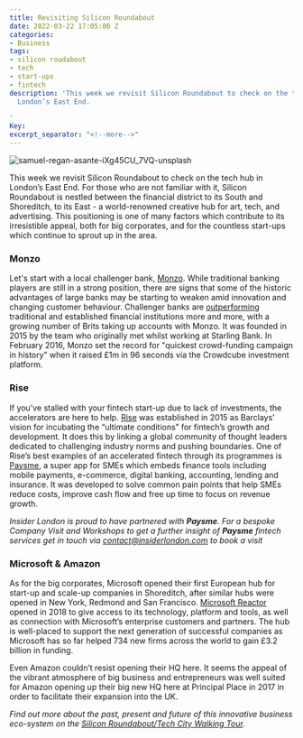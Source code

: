 ```yaml
---
title: Revisiting Silicon Roundabout
date: 2022-03-22 17:05:00 Z
categories:
- Business
tags:
- silicon roudabout
- tech
- start-ups
- fintech
description: 'This week we revisit Silicon Roundabout to check on the tech hub in
  London’s East End.

'
Key: 
excerpt_separator: "<!--more-->"
---
```


![samuel-regan-asante-iXg45CU_7VQ-unsplash](/uploads/samuel-regan-asante-iXg45CU_7VQ-unsplash.jpg)

This week we revisit Silicon Roundabout to check on the tech hub in London’s East End.
For those who are not familiar with it, Silicon Roundabout is nestled between the financial district to its South and Shoreditch, to its East - a world-renowned creative hub for art, tech, and advertising. This positioning is one of many factors which contribute to its irresistible appeal, both for big corporates, and for the countless start-ups which continue to sprout up in the area.

<!--more-->

### Monzo 

Let's start with a local challenger bank, [Monzo](https://monzo.com/i/monzo-account). While traditional banking players are still in a strong position, there are signs that some of the historic advantages of large banks may be starting to weaken amid innovation and changing customer behaviour. Challenger banks are [outperforming](https://www.cityam.com/the-monzo-effect-challenger-banks-make-life-increasingly-difficult-for-traditional-high-street-rivals/) traditional and established financial institutions more and more, with a growing number of Brits taking up accounts with Monzo. It was founded in 2015 by the team who originally met whilst working at Starling Bank. In February 2016, Monzo set the record for "quickest crowd-funding campaign in history" when it raised £1m in 96 seconds via the Crowdcube investment platform. 

### Rise

If you’ve stalled with your fintech start-up due to lack of investments, the accelerators are here to help. [Rise](https://home.barclays/who-we-are/innovation/barclays-accelerator/companies/) was established in 2015 as Barclays’ vision for incubating the “ultimate conditions” for fintech’s growth and development. It does this by linking a global community of thought leaders dedicated to challenging industry norms and pushing boundaries. One of Rise’s best examples of an accelerated fintech through its programmes is [Paysme](https://www.paysme.co.uk/), a super app for SMEs which embeds finance tools including mobile payments, e-commerce, digital banking, accounting, lending and insurance.  It was developed to solve common pain points that help SMEs reduce costs, improve cash flow and free up time to focus on revenue growth.  

*Insider London is proud to have partnered with **Paysme**. For a bespoke Company Visit and Workshops to get a further insight of **Paysme** fintech services get in touch via <a href="mailto:contact@insiderlondon.com">contact@insiderlondon.com</a> to book a visit*

### Microsoft & Amazon 

As for the big corporates, Microsoft opened their first European hub for start-up and scale-up companies in Shoreditch,  after similar hubs were opened in New York, Redmond and San Francisco. [Microsoft Reactor](https://news.microsoft.com/en-gb/2018/02/23/inside-microsofts-new-20m-uk-reactor/) opened in 2018 to give access to its technology, platform and tools, as well as connection with Microsoft’s enterprise customers and partners. The hub is well-placed to support the next generation of successful companies as Microsoft has so far helped 734 new firms across the world to gain £3.2 billion in funding.

Even Amazon couldn’t resist opening their HQ here. It seems the appeal of the vibrant atmosphere of big business and entrepreneurs was well suited for Amazon opening up their big new HQ here at Principal Place in 2017 in order to facilitate their expansion into the UK. 


*Find out more about the past, present and future of this innovative business eco-system on the [Silicon Roundabout/Tech City Walking Tour](https://www.insiderlondon.com/london/educational-tours/silicon-roundabout-and-tech-city-tour/).*



